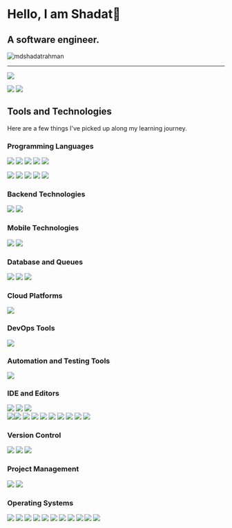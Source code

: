 # Hello, I am Shadat👋 
## A software engineer.

<p align="left"> <img src="https://komarev.com/ghpvc/?username=mdshadatrahman&label=Profile%20views&color=0e75b6&style=flat" alt="mdshadatrahman" /> </p>


--- 
[![](http://github-profile-summary-cards.vercel.app/api/cards/profile-details?username=mdshadatrahman&theme=tokyonight)](https://github.com/vn7n24fzkq/github-profile-summary-cards)
  
[![](http://github-profile-summary-cards.vercel.app/api/cards/repos-per-language?username=mdshadatrahman&theme=tokyonight)](https://github.com/vn7n24fzkq/github-profile-summary-cards)
  [![](http://github-profile-summary-cards.vercel.app/api/cards/most-commit-language?username=mdshadatrahman&theme=tokyonight)](https://github.com/vn7n24fzkq/github-profile-summary-cards)


## Tools and Technologies

Here are a few things I've picked up along my learning journey.

### Programming Languages
<a href="#programming-languages"><img src="https://img.shields.io/badge/Python-3776AB.svg?style=for-the-badge&logo=Python&logoColor=white"/></a> <a href="#programming-languages"><img src="https://img.shields.io/badge/lua-%232C2D72.svg?style=for-the-badge&logo=lua&logoColor=white"/></a> <a href="#programming-languages"><img src="https://img.shields.io/badge/java-%23ED8B00.svg?style=for-the-badge&logo=java&logoColor=white"/></a> <a href="#programming-languages"><img src="https://img.shields.io/badge/Dart-0175C2.svg?style=for-the-badge&logo=Dart&logoColor=white"/></a> <a href="#programming-languages"><img src="https://img.shields.io/badge/swift-F54A2A?style=for-the-badge&logo=swift&logoColor=white"/></a> 

<a href="#programming-languages"><img src="https://img.shields.io/badge/Kotlin-7F52FF.svg?style=for-the-badge&logo=Kotlin&logoColor=white"/></a> <a href="#programming-languages"><img src="https://img.shields.io/badge/C-A8B9CC.svg?style=for-the-badge&logo=C&logoColor=black"/></a> <a href="#programming-languages"><img src="https://img.shields.io/badge/C%2B%2B-00599C.svg?style=for-the-badge&logo=C%2B%2B&logoColor=white"/></a> <a href="#programming-languages"><img src="https://img.shields.io/badge/C%20Sharp-239120.svg?style=for-the-badge&logo=C-Sharp&logoColor=white"/></a> <a href="#programming-languages"><img src="https://img.shields.io/badge/-GraphQL-E10098?style=for-the-badge&logo=graphql&logoColor=white"/></a>

### Backend Technologies
<a href="#backend-technologies"><img src="https://img.shields.io/badge/FastAPI-009688.svg?style=for-the-badge&logo=FastAPI&logoColor=white"/></a>
 <a href="#backend-technologies"><img src="https://img.shields.io/badge/nestjs-%23E0234E.svg?style=for-the-badge&logo=nestjs&logoColor=white"/></a>

### Mobile Technologies
<a href="#mobile-technologies"><img src="https://img.shields.io/badge/Flutter-02569B.svg?style=for-the-badge&logo=Flutter&logoColor=white"/></a> <a href="#mobile-technologies"><img src="https://img.shields.io/badge/Android-3DDC84.svg?style=for-the-badge&logo=Android&logoColor=white"/></a>

### Database and Queues
<a href="#database-and-queues"><img src="https://img.shields.io/badge/Firebase-FFCA28.svg?style=for-the-badge&logo=Firebase&logoColor=black"/></a> <a href="#database-and-queues"><img src="https://img.shields.io/badge/PostgreSQL-4169E1.svg?style=for-the-badge&logo=PostgreSQL&logoColor=white"/></a> <a href="#database-and-queues"><img src="https://img.shields.io/badge/MySQL-4479A1.svg?style=for-the-badge&logo=MySQL&logoColor=white"/></a>

### Cloud Platforms
 <a href="#cloud-platforms"><img src="https://img.shields.io/badge/Heroku-430098.svg?style=for-the-badge&logo=Heroku&logoColor=white"/></a>

 ### DevOps Tools
 <a href="#devops-tools"><img src="https://img.shields.io/badge/Docker-2496ED.svg?style=for-the-badge&logo=Docker&logoColor=white"/></a>

 ### Automation and Testing Tools
 <a href="#automation-and-testing-tools"><img src="https://img.shields.io/badge/Postman-FF6C37.svg?style=for-the-badge&logo=Postman&logoColor=white"/></a> 

 ### IDE and Editors
 <a href="#ide-and-editors"><img src="https://img.shields.io/badge/Visual%20Studio%20Code-007ACC.svg?style=for-the-badge&logo=Visual-Studio-Code&logoColor=white"/></a> <a href="#ide-and-editors"><img src="https://img.shields.io/badge/Android%20Studio-3DDC84.svg?style=for-the-badge&logo=Android-Studio&logoColor=white"/></a> 
 <a href="#ide-and-editors"><img src="https://img.shields.io/badge/Visual%20Studio-5C2D91.svg?style=for-the-badge&logo=Visual-Studio&logoColor=white"/></a>  
 <a href="#ide-and-editors"><img src="https://img.shields.io/badge/IntelliJIDEA-000000.svg?style=for-the-badge&logo=intellij-idea&logoColor=white"/></a><a href="#ide-and-editors"><img src="https://img.shields.io/badge/NetBeansIDE-1B6AC6.svg?style=for-the-badge&logo=apache-netbeans-ide&logoColor=white"/></a> <a href="#ide-and-editors"><img src="https://img.shields.io/badge/pycharm-143?style=for-the-badge&logo=pycharm&logoColor=black&color=black&labelColor=green"/></a> <a href="#ide-and-editors"><img src="https://img.shields.io/badge/VIM-%2311AB00.svg?style=for-the-badge&logo=vim&logoColor=white"/></a>
 <a href="#ide-and-editors"><img src="https://img.shields.io/badge/Xcode-007ACC?style=for-the-badge&logo=Xcode&logoColor=white"/></a> <a href="#ide-and-editors"><img src="https://img.shields.io/badge/Atom-%2366595C.svg?style=for-the-badge&logo=atom&logoColor=white"/></a> <a href="#ide-and-editors"><img src="https://img.shields.io/badge/jupyter-%23FA0F00.svg?style=for-the-badge&logo=jupyter&logoColor=white"/></a> <a href="#ide-and-editors"><img src="https://img.shields.io/badge/NeoVim-%2357A143.svg?&style=for-the-badge&logo=neovim&logoColor=white"/></a> <a href="#ide-and-editors"><img src="https://img.shields.io/badge/Notepad++-90E59A.svg?style=for-the-badge&logo=notepad%2b%2b&logoColor=black"/></a> <a href="#ide-and-editors"><img src="https://img.shields.io/badge/sublime_text-%23575757.svg?style=for-the-badge&logo=sublime-text&logoColor=important"/></a>

 ### Version Control
<a href="#version-control"><img src="https://img.shields.io/badge/Git-F05032.svg?style=for-the-badge&logo=Git&logoColor=white"/></a> <a href="#version-control"><img src="https://img.shields.io/badge/GitHub-181717.svg?style=for-the-badge&logo=GitHub&logoColor=white"/></a> <a href="#version-control"><img src="https://img.shields.io/badge/GitLab-FC6D26.svg?style=for-the-badge&logo=GitLab&logoColor=white"/></a>

### Project Management
<a href="#project-management"><img src="https://img.shields.io/badge/Jira-0052CC.svg?style=for-the-badge&logo=Jira&logoColor=white"/></a> <a href="#project-management"><img src="https://img.shields.io/badge/Trello-0052CC.svg?style=for-the-badge&logo=Trello&logoColor=white"/></a>

### Operating Systems
<a href="#operating-systems"><img src="https://img.shields.io/badge/Linux-FCC624?style=for-the-badge&logo=linux&logoColor=black"/></a> <a href="#operating-systems"><img src="https://img.shields.io/badge/Arch%20Linux-1793D1?logo=arch-linux&logoColor=fff&style=for-the-badge"/></a> <a href="#operating-systems"><img src="https://img.shields.io/badge/Manjaro-35BF5C?style=for-the-badge&logo=Manjaro&logoColor=white"/></a> <a href="#operating-systems"><img src="https://img.shields.io/badge/Android-3DDC84?style=for-the-badge&logo=android&logoColor=white"/></a> <a href="#operating-systems"><img src="https://img.shields.io/badge/Debian-D70A53?style=for-the-badge&logo=debian&logoColor=white"/></a> <a href="#operating-systems"><img src="https://img.shields.io/badge/Kali-268BEE?style=for-the-badge&logo=kalilinux&logoColor=white"/></a> <a href="#operating-systems"><img src="https://img.shields.io/badge/-KUbuntu-%230079C1?style=for-the-badge&logo=kubuntu&logoColor=white"/></a> <a href="#operating-systems"><img src="https://img.shields.io/badge/Linux%20Mint-87CF3E?style=for-the-badge&logo=Linux%20Mint&logoColor=white"/></a> <a href="#operating-systems"><img src="https://img.shields.io/badge/mac%20os-000000?style=for-the-badge&logo=macos&logoColor=F0F0F0"/></a> <a href="#operating-systems"><img src="https://img.shields.io/badge/Windows%2011-0078D4.svg?style=for-the-badge&logo=Windows-11&logoColor=white"/></a>  <a href="#operating-systems"><img src="https://img.shields.io/badge/Ubuntu-E95420.svg?style=for-the-badge&logo=Ubuntu&logoColor=white"/></a>
